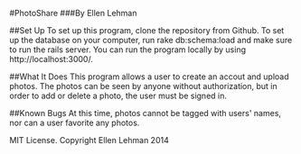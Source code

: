 #PhotoShare
###By Ellen Lehman

##Set Up
To set up this program, clone the repository from Github. To set up the database on your computer, run rake db:schema:load and make sure to run the rails server. You can run the program locally by using http://localhost:3000/.

##What It Does
This program allows a user to create an accout and upload photos.  The photos can be seen by anyone without authorization, but in order to add or delete a photo, the user must be signed in.

##Known Bugs
At this time, photos cannot be tagged with users' names, nor can a user favorite any photos.

MIT License. Copyright Ellen Lehman 2014
